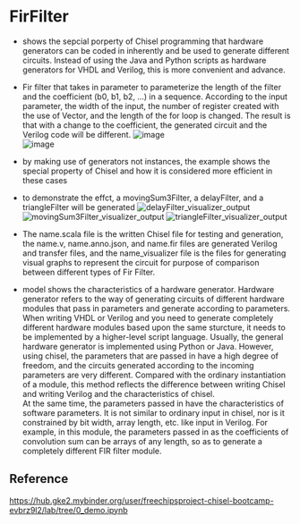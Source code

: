 # FirFilter
- shows the sepcial porperty of Chisel programming that hardware generators can be coded in inherently and be used to generate different circuits. Instead of using the Java and Python scripts as hardware generators for VHDL and Verilog, this is more convenient and advance.
  
- Fir filter that takes in parameter to parameterize the length of the filter and the coefficient (b0, b1, b2, ...) in a sequence. According to the input parameter, the width of the input, the number of register created with the use of Vector, and the length of the for loop is changed. The result is that with a change to the coefficient, the generated circuit and the Verilog code will be different.
![image](https://user-images.githubusercontent.com/60077499/138822105-a98007d0-ac9f-446a-b513-5b4445ea10a0.png)  
![image](https://user-images.githubusercontent.com/60077499/138822154-3673baf9-7921-4bb7-a9ef-afd5ccafc8be.png)  
  
- by making use of generators not instances, the example shows the special property of Chisel and how it is considered more efficient in these cases
  
- to demonstrate the effct, a movingSum3Filter, a delayFilter, and a triangleFilter will be generated
![delayFilter_visualizer_output](https://user-images.githubusercontent.com/60077499/139802503-39cdadd9-aa37-4a4d-b709-ef8bdd8803c3.jpg)
![movingSum3Filter_visualizer_output](https://user-images.githubusercontent.com/60077499/139802517-40980a8f-707a-4b9e-9458-c8d6850f811b.jpg)
![triangleFilter_visualizer_output](https://user-images.githubusercontent.com/60077499/139802533-9bbad323-fa15-4be7-850b-1a884c20257e.jpg)
  
- The name.scala file is the written Chisel file for testing and generation, the name.v, name.anno.json, and name.fir files are generated Verilog and transfer files, and the name_visualizer file is the files for generating visual graphs to represent the circuit for purpose of comparison between different types of Fir Filter.
  
- model shows the characteristics of a hardware generator. Hardware generator refers to the way of generating circuits of different hardware modules that pass in parameters and generate according to parameters. When writing VHDL or Verilog and you need to generate completely different hardware modules based upon the same sturcture, it needs to be implemented by a higher-level script language. Usually, the general hardware generator is implemented using Python or Java. However, using chisel, the parameters that are passed in have a high degree of freedom, and the circuits generated according to the incoming parameters are very different. Compared with the ordinary instantiation of a module, this method reflects the difference between writing Chisel and writing Verilog and the characteristics of chisel.  
At the same time, the parameters passed in have the characteristics of software parameters. It is not similar to ordinary input in chisel, nor is it constrained by bit width, array length, etc. like input in Verilog. For example, in this module, the parameters passed in as the coefficients of convolution sum can be arrays of any length, so as to generate a completely different FIR filter module.
  
## Reference
https://hub.gke2.mybinder.org/user/freechipsproject-chisel-bootcamp-evbrz9l2/lab/tree/0_demo.ipynb
